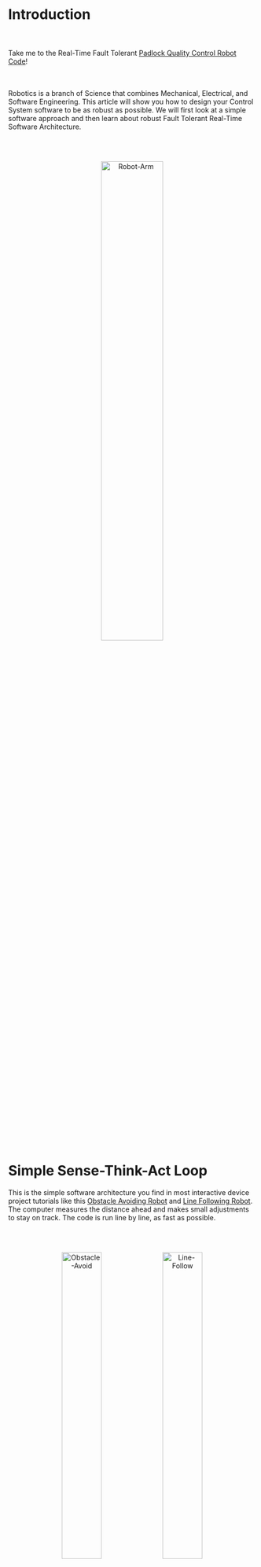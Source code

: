 # Introduction

<br></br>
Take me to the Real-Time Fault Tolerant [Padlock Quality Control Robot Code](https://github.com/AMoazeni/Real-Time-Robotics/blob/master/Code/Padlock.c)!


<br></br>
Robotics is a branch of Science that combines Mechanical, Electrical, and Software Engineering. This article will show you how to design your Control System software to be as robust as possible. We will first look at a simple software approach and then learn about robust Fault Tolerant Real-Time Software Architecture.


<br></br>
<div align="center"><img src="https://raw.githubusercontent.com/AMoazeni/Real-Time-Robotics/master/Jupyter%20Notebook/Images/01%20-%20Robot%20Arm.gif" width=50% alt="Robot-Arm"></div>




<br></br>

# Simple Sense-Think-Act Loop

This is the simple software architecture you find in most interactive device project tutorials like this [Obstacle Avoiding Robot](https://www.youtube.com/watch?v=coAmKyqGyeY) and [Line Following Robot](https://circuitdigest.com/microcontroller-projects/raspberry-pi-line-follower-robot). The computer measures the distance ahead and makes small adjustments to stay on track. The code is run line by line, as fast as possible.


<br></br>
<div align="center">

<img src="https://raw.githubusercontent.com/AMoazeni/Real-Time-Robotics/master/Jupyter%20Notebook/Images/03%20-%20Obstacle%20Avoid.gif" width=40% alt="Obstacle-Avoid">

<img src="https://raw.githubusercontent.com/AMoazeni/Real-Time-Robotics/master/Jupyter%20Notebook/Images/04%20-%20Line%20Follow.gif" width=40% alt="Line-Follow">

</div>


<br></br>
The problem is that you have no control over the speed of code execution, a 10MHz CPU runs ten million lines of code per second, and a 1GHz CPU runs one billion lines of code per second. This can be problematic for time-critical applications, as discussed in the next sections.


<br></br>
<div align="center"><img src="https://raw.githubusercontent.com/AMoazeni/Real-Time-Robotics/master/Jupyter%20Notebook/Images/02%20-%20Sense%20Think%20Act.png" width=50% alt="Sense-Think-Act-Loop"></div>



```python

# Python Sense-Think-Act Loop
while True:
  
  # Measure Ultrasonic Sensor Distance
  distance = Read(sensor)
  
  # No Obstacle - Drive Straight If Measured Distance Is Large
  if distance > 10:
    Drive(Straight)
  
  # Obstacle Detected - Turn Right If Measured Distance Is Small
  else:
    Drive(Right)

```



<br></br>

# Real-Time Fault Tolerant Software Architecture

As Robotic systems become more sophisticated and have to deal with huge amounts of sensor input, make quick decisions, and continue operation if components break; you need highly robust software for successful operation. [Fault Tolerant](https://en.wikipedia.org/wiki/Fault_tolerance) means that a system continues operating properly in the event of the failure of components.


<br></br>
That's why NASA's spaceships and rovers have redundant systems built in (multiple versions of the same sensors and actuators), if something breaks in space you need multiple system backups that can take over immediately. Tools like Publisher-Subscriber architecture and Real-Time parallel execution of code become really important.



<br></br>
<div align="center">

<img src="https://raw.githubusercontent.com/AMoazeni/Real-Time-Robotics/master/Jupyter%20Notebook/Images/05%20-%20Self%20Driving%20Car.gif" width=40% height=300 alt="Self-Driving-Car">

<img src="https://raw.githubusercontent.com/AMoazeni/Real-Time-Robotics/master/Jupyter%20Notebook/Images/06%20-%20SpaceX.gif" width=40% height=300 alt="SpaceX">

</div>


<div align="center">

<img src="https://raw.githubusercontent.com/AMoazeni/Real-Time-Robotics/master/Jupyter%20Notebook/Images/07%20-%20Robot%20Dance.gif" width=40% height=300 alt="Robot-Dance">

<img src="https://raw.githubusercontent.com/AMoazeni/Real-Time-Robotics/master/Jupyter%20Notebook/Images/08%20-%20Power%20Plant.gif" width=40% height=300 alt="Power-Plant">

</div>



<br></br>

# Publisher-Subscriber Software Architecture

A good way to visualize [Pub-Sub](https://en.wikipedia.org/wiki/Publish%E2%80%93subscribe_pattern) architecture is shown below. A piece of code can be set up as a Transmitter (Publisher), Receiver (Subscriber), or Transceiver (can both Publish and Subscribe). These pieces of code (functions) are completely independent of one another and don't know of each other's existence. The functions can however communicate if they are placed on the same channel (Topic). Functions can send each other numbers and text messages to communicate, they can also be written in any language (Python, C++, Javascript, etc). This allows highly scalable architecture and robustness of execution since the functions are loosely coupled.


<br></br>
<div align="center"><img src="https://raw.githubusercontent.com/AMoazeni/Real-Time-Robotics/master/Jupyter%20Notebook/Images/09%20-%20Publisher%20Subscriber.png" width=75% alt="Publisher-Subscriber"></div>


<br></br>
For example one function can read sensor values (Publisher), another function can process these reading and come up with an action (Subscriber-Publisher), and a third function can control the wheels (Subscriber). If a component breaks, the code running other components will not be affected. Robot Operating System ([ROS](http://www.ros.org/)) is a popular platform that runs the Pub-Sub architecture.



<br></br>

# Real-Time Computing

Timing is the key difference between Real-Time systems (embedded software in high performance robotics), versus other software (web applications and personal computer operating systems). In Real-Time systems, correctness depends on both the accuracy of response, as well as the timing of that response. If a Real-Time system responds too late or misses a deadline, it has failed the Real-Time system criteria and considered incorrect. Most embedded systems run continuously when powered on, and must do a specific task robustly.


<br></br>
High performance is really important in production level products, versus prototypes and single projects. You tend to get the best performance with code that is as short and low-level as possible, removing the unnecessary overhead that comes with high-level functions, APIs, and operating systems. Each embedded platform chip has its own data sheet and operation manual, but concepts like Interrupts and Timers remain universal.


<br></br>
Registers, Interrupts and Timers are the tools required to set up Real-Time systems. The following diagram demonstrates how to set up your Real-Time Fault Tolerant software architecture. The Free Time System (FTS) contains code that is not time-critical and can run at arbitrary speeds (eg. User Interface, etc). The Real Time System (RTS) contains the really important time-critical functions that take priority over everything else (eg. safety shutoff, automatic braking, accurate position control, overheat protection, anti-aliasing sensor measurements etc). The RTS is typically written in low level Assembly language and optimized for performance, time complexity, and space complexity. FTS and RTS systems can communicate using shared memory locations (registers).


<br></br>
<div align="center"><img src="https://raw.githubusercontent.com/AMoazeni/Real-Time-Robotics/master/Jupyter%20Notebook/Images/10%20-%20Real%20Time%20Software.png" alt="Real-Time-Software"></div>



```C

// C Language Real-Time Fault Tolerant Software Architecture
void main(){

  // Initialize Function
  INZfunction();

  // Control System Loop - Stop Operation With Software or E-Button Hardware
  while(OperationMode != 0  &&  !EmergencyButton){

      // If Diagnostics Succeed
      if (diagnostics()){

          MSSfunction();  // Machine Status Scan
          MCSfunction();  // Mode Control Supervisor
          OCSfunction();  // User Interface Output

      }


      // If Diagnostics Fail - Run Error Treatment
      else{

          ERHfunction();  // Error Treatment
          OCSfunction();  // User Interface Output

      } // End Diagnostics

    } // End Control System Loop

} // End Main


```


<br></br>

# Interrupts

Typical single core CPUs run code sequentially, but high priority Real-Time systems need instant response to stimuli. That's why interrupts are really useful. Interrupts stop whatever is happening in the Free Time System (FTS), run the time critical code, and resume FTS computation. This can also be achieved with the use of multiple processors. Typically there are two types of Interrupts: Time-Driven Interrupts, and Event-Driven Interrupts.


<br></br>
- Event-Driven Interrupts: Trigger when some event happens (eg. Emergency shutoff button pressed, or Temperature threshold is passed and a fan is activated).

- Time-Driven Interrupts: Run continuously at a certain time interval (eg. motor position is adjusted to the correct position every 50ms)


<br></br>
Always test your code in the real world, and use an Oscilloscope to measure the timing that you designed for. You can use an output PIN to do this. Set the output pin to HIGH (ON) at the beginning of your Real-Time code, and set the same pin to LOW (OFF) at the end of your Real-Time code. This "pin pulse" can be detected on the oscilloscope and used to measure the actual performance of your code. Take a look at the following oscilloscope measurements for a Real-Time system.


<br></br>
Important Note: Make sure that your code runtime is shorter than the timer interrupt interval. So if you want your Real-Time code to fire every 50ms, make sure that your code can run in 49ms or less. A minimum 20% margin is ideal, so the code should take less than 40ms to run.


<br></br>
<div align="center"><img src="https://raw.githubusercontent.com/AMoazeni/Real-Time-Robotics/master/Jupyter%20Notebook/Images/11%20-%20RTS%20Oscilloscope.png" alt="RTS-Oscilloscope"></div>



<br></br>

# Timers and Counter-Overflow

Accurate time keeping is mandatory for Real-Time systems, you don't want your system time to drift after a while. Most Micro-controllers have dedicated Timer chips built in. Here is the Arduino [ATmega328P Microcontroller Datasheet](http://ww1.microchip.com/downloads/en/devicedoc/atmel-8271-8-bit-avr-microcontroller-atmega48a-48pa-88a-88pa-168a-168pa-328-328p_datasheet_complete.pdf) you need to look at the data sheet of YOUR system for configuration instructions. You've probably seen 'delay( )' functions in Arduino code, but they're not useful in Real-Time applications because they force the CPU to do nothing for a time period and clog up computation cycles. Use counter-overflow timers instead for Real-Time Applications, this keeps the main loop responsive to other inputs.


<br></br>
Timers have a built-in crystal which is an electrical device that emits pulses at a fixed frequency when electricity is applied. One can find crystals of virtually any frequency depending on the application requirements, its frequency depends on the crystal shape and geometry. Crystals are used to synchronize machine cycles. The Arduino timer crystal features a frequency of 16MHz. So the Arduino timer chip can increment a counting variable 16 million times per second.


<br></br>
If you use a 16-bit timer, the timer counts up to 2^16 = 65536 before resetting back to 0 and counting up again. It adds '1' to the count every clock cycle (16MHz), when the counter overflows, a flag is activated. You can calibrate the timing of the interrupt by adjusting the starting value of the counter. GreatScott has a great [Timer Setup Tutorial](https://www.youtube.com/watch?v=IdL0_ZJ7V2s) to get you started. Sparkfun also has good videos explaining [Timer Interrupts](https://www.youtube.com/watch?v=2kr5A350H7E) and [External Interrupts](https://www.youtube.com/watch?v=J61_PKyWjxU&index=2&list=PLBcrWxTa5CS0u-rQNkGtLMg1yA7h56r6).


<br></br>
If this is the first time you learn about Timers and Interrupts, it can seem overwhelming. But don't be discouraged because this is a skill that can vastly improve your product's performance and keep your customers very happy!



<br></br>

# RTOS and Language Speed Comparison

Here is a list of [Real-Time Operating Systems (RTOS)](https://en.wikipedia.org/wiki/Comparison_of_real-time_operating_systems) for your next embedded project. ARM Architecture chips have really good built quality, popular [Open Source development](https://os.mbed.com/) community, and have been designing chip architectures for over 30 years.


<br></br>
Python is great for prototyping and quick development due to its simple syntax. Julia is a new open source language designed for Engineering and technical calculations (similar to expensive and closed source MATLAB). Production level code is generally written in C, with Real-Time functions written in Assembly (hardware specific language). Python developers can use 'Cython' and 'Micro-Python' Libraries to improve their code performance.


<br></br>
Fastest to Slowest runtime: Assembly, c, c++, Julia, Python, JavaScript



<br></br>

# Padlock Quality Control Robot Project

This device was designed to test Padlocks. A stepper motor turns the dial and a linear solenoid actuator is used to open the lock. A keyboard is used to operate the user interface, you can electronically turn the dial with manual steps, or automatically open the lock given the correct combination. It's designed with all the Fault Tolerant Real-Time principled discussed in this article.



<br></br>
<div align="center"><img src="https://raw.githubusercontent.com/AMoazeni/Real-Time-Robotics/master/Jupyter%20Notebook/Images/12%20-%20Padlock%20QC.png" width=40% alt="Padlock-QC"></div>


<br></br>
<div align="center"><img src="https://raw.githubusercontent.com/AMoazeni/Real-Time-Robotics/master/Jupyter%20Notebook/Images/13%20-%20Padlock%20Control.png" width=80% alt="Padlock-Control"></div>



<br></br>

# Code Download


<br></br>
```shell
$ git clone https://github.com/AMoazeni/Real-Time-Robotics.git
$ cd Real-Time-Robotics
```



<br></br>

# Happy Coding!

Check out [AMoazeni's Github](https://github.com/AMoazeni/) for more Data Science, Machine Learning, and Robotics repositories.


<br></br>
<div align="center"><img src="https://raw.githubusercontent.com/AMoazeni/Real-Time-Robotics/master/Jupyter%20Notebook/Images/14%20-%20Robot%20Soccer.gif" width=40% alt="Robot-Soccer"></div>



